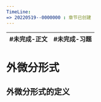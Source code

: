 ```yaml
---
TimeLine: 
=> 20220519--0000000 : 章节已创建
---
```

| #未完成-正文 | #未完成-习题 |
| ------------ | ------------ |

# 外微分形式

## 外微分形式的定义

